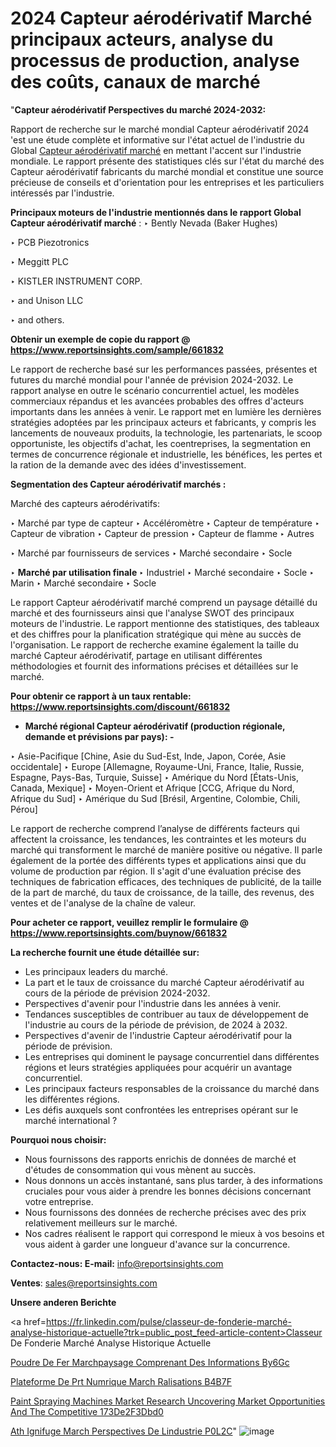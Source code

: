  # 2024 Capteur aérodérivatif Marché principaux acteurs, analyse du processus de production, analyse des coûts, canaux de marché

"<strong>Capteur aérodérivatif Perspectives du marché 2024-2032:</strong>

Rapport de recherche sur le marché mondial Capteur aérodérivatif 2024 'est une étude complète et informative sur l'état actuel de l'industrie du Global <a href=https://www.reportsinsights.com/sample/661832>Capteur aérodérivatif marché</a> en mettant l'accent sur l'industrie mondiale. Le rapport présente des statistiques clés sur l'état du marché des Capteur aérodérivatif fabricants du marché mondial et constitue une source précieuse de conseils et d'orientation pour les entreprises et les particuliers intéressés par l'industrie.

<strong>Principaux moteurs de l'industrie mentionnés dans le rapport Global Capteur aérodérivatif marché</strong> :
‣ Bently Nevada (Baker Hughes)

‣ PCB Piezotronics

‣ Meggitt PLC

‣ KISTLER INSTRUMENT CORP.

‣ and Unison LLC

‣ and others.

<strong>Obtenir un exemple de copie du rapport @ <a href=https://www.reportsinsights.com/sample/661832>https://www.reportsinsights.com/sample/661832</a></strong>

Le rapport de recherche basé sur les performances passées, présentes et futures du marché mondial pour l'année de prévision 2024-2032. Le rapport analyse en outre le scénario concurrentiel actuel, les modèles commerciaux répandus et les avancées probables des offres d'acteurs importants dans les années à venir. Le rapport met en lumière les dernières stratégies adoptées par les principaux acteurs et fabricants, y compris les lancements de nouveaux produits, la technologie, les partenariats, le scoop opportuniste, les objectifs d'achat, les coentreprises, la segmentation en termes de concurrence régionale et industrielle, les bénéfices, les pertes et la ration de la demande avec des idées d'investissement.

<strong>Segmentation des Capteur aérodérivatif marchés :</strong>

Marché des capteurs aérodérivatifs:

‣  Marché par type de capteur
‣ Accéléromètre
‣ Capteur de température
‣ Capteur de vibration
‣ Capteur de pression
‣ Capteur de flamme
‣ Autres

‣  Marché par fournisseurs de services
‣ Marché secondaire
‣ Socle

‣  <strong> Marché par utilisation finale </strong>
‣ Industriel
‣ Marché secondaire
‣ Socle
‣ Marin
‣ Marché secondaire
‣ Socle

Le rapport Capteur aérodérivatif marché comprend un paysage détaillé du marché et des fournisseurs ainsi que l'analyse SWOT des principaux moteurs de l'industrie. Le rapport mentionne des statistiques, des tableaux et des chiffres pour la planification stratégique qui mène au succès de l'organisation. Le rapport de recherche examine également la taille du marché Capteur aérodérivatif, partage en utilisant différentes méthodologies et fournit des informations précises et détaillées sur le marché.

<strong>Pour obtenir ce rapport à un taux rentable: <a href=https://www.reportsinsights.com/discount/661832>https://www.reportsinsights.com/discount/661832</a></strong>
<ul>
  <li><strong>Marché régional Capteur aérodérivatif (production régionale, demande et prévisions par pays): -</strong></li>
</ul>
‣ Asie-Pacifique [Chine, Asie du Sud-Est, Inde, Japon, Corée, Asie occidentale]
‣ Europe [Allemagne, Royaume-Uni, France, Italie, Russie, Espagne, Pays-Bas, Turquie, Suisse]
‣ Amérique du Nord [États-Unis, Canada, Mexique]
‣ Moyen-Orient et Afrique [CCG, Afrique du Nord, Afrique du Sud]
‣ Amérique du Sud [Brésil, Argentine, Colombie, Chili, Pérou]

Le rapport de recherche comprend l’analyse de différents facteurs qui affectent la croissance, les tendances, les contraintes et les moteurs du marché qui transforment le marché de manière positive ou négative. Il parle également de la portée des différents types et applications ainsi que du volume de production par région. Il s'agit d'une évaluation précise des techniques de fabrication efficaces, des techniques de publicité, de la taille de la part de marché, du taux de croissance, de la taille, des revenus, des ventes et de l'analyse de la chaîne de valeur.

<strong>Pour acheter ce rapport, veuillez remplir le formulaire @   <a href=https://www.reportsinsights.com/buynow/661832>https://www.reportsinsights.com/buynow/661832</a></strong>

<strong>La recherche fournit une étude détaillée sur:</strong>
<ul>
  <li>Les principaux leaders du marché.</li>
  <li>La part et le taux de croissance du marché Capteur aérodérivatif au cours de la période de prévision 2024-2032.</li>
  <li>Perspectives d'avenir pour l'industrie dans les années à venir.</li>
  <li>Tendances susceptibles de contribuer au taux de développement de l'industrie au cours de la période de prévision, de 2024 à 2032.</li>
  <li>Perspectives d'avenir de l'industrie Capteur aérodérivatif pour la période de prévision.</li>
  <li>Les entreprises qui dominent le paysage concurrentiel dans différentes régions et leurs stratégies appliquées pour acquérir un avantage concurrentiel.</li>
  <li>Les principaux facteurs responsables de la croissance du marché dans les différentes régions.</li>
  <li>Les défis auxquels sont confrontées les entreprises opérant sur le marché international ?</li>
</ul>
<strong>Pourquoi nous choisir:</strong>
<ul>
  <li>Nous fournissons des rapports enrichis de données de marché et d'études de consommation qui vous mènent au succès.</li>
  <li>Nous donnons un accès instantané, sans plus tarder, à des informations cruciales pour vous aider à prendre les bonnes décisions concernant votre entreprise.</li>
  <li>Nous fournissons des données de recherche précises avec des prix relativement meilleurs sur le marché.</li>
  <li>Nos cadres réalisent le rapport qui correspond le mieux à vos besoins et vous aident à garder une longueur d'avance sur la concurrence.</li>
</ul>
<strong>Contactez-nous:
</strong><strong>E-mail:</strong> <a href=mailto:info@reportsinsights.com>info@reportsinsights.com</a>

<strong>Ventes</strong>: <a href=mailto:sales@reportsinsights.com>sales@reportsinsights.com</a>

<strong>Unsere anderen Berichte</strong>

<a href=https://fr.linkedin.com/pulse/classeur-de-fonderie-marché-analyse-historique-actuelle?trk=public_post_feed-article-content>Classeur De Fonderie Marché Analyse Historique Actuelle</a>

<a href=https://www.linkedin.com/pulse/poudre-de-fer-march%C3%A9paysage-comprenant-des-informations-by6gc/>Poudre De Fer Marchpaysage Comprenant Des Informations By6Gc</a>

<a href=https://www.linkedin.com/pulse/plateforme-de-pr%C3%AAt-num%C3%A9rique-march%C3%A9-r%C3%A9alisations-b4b7f/>Plateforme De Prt Numrique March Ralisations B4B7F</a>

<a href=https://medium.com/@ruchikakadam73/paint-spraying-machines-market-research-uncovering-market-opportunities-and-the-competitive-173de2f3dbd0>Paint Spraying Machines Market Research Uncovering Market Opportunities And The Competitive 173De2F3Dbd0</a>

<a href=https://www.linkedin.com/pulse/ath-ignifuge-march%C3%A9-perspectives-de-lindustrie-p0l2c/>Ath Ignifuge March Perspectives De Lindustrie P0L2C</a>"
![image](https://github.com/daminid12/RImarketgrowth/assets/158430485/d16b7151-299d-4f80-aba4-acb7b41553e6)
